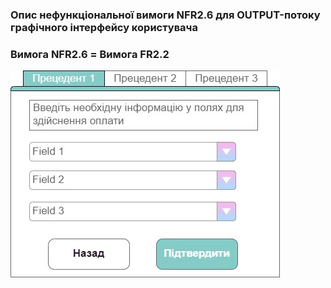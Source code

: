 ### Опис нефункціональної вимоги NFR2.6 для OUTPUT-потоку графічного інтерфейсу користувача
### Вимога NFR2.6 = Вимога FR2.2
![](https://github.com/oleksandrblazhko/ai-212-leventij/blob/Laboratory_Work_3/1-SoftwareRequirements/1.4-FuncNonFuncRequirements/1.4.4-NFRUserInterfaceOUTPUT/NFR2.6.jpg?raw=true)
